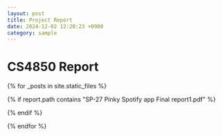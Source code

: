 ```yaml
---
layout: post
title: Project Report
date: 2024-12-02 12:20:23 +0900
category: sample
---
```


# CS4850 Report

{% for _posts in site.static_files %}

{% if report.path contains "SP-27 Pinky Spotify app Final report1.pdf" %}

<object data="{{site.url}}{{site.baseurl}}{{report.path}}" width="850" height="1100" type='application/pdf'/>
</object>

{% endif %}

{% endfor %}
